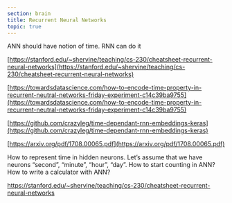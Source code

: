 ```yaml
---
section: brain
title: Recurrent Neural Networks
topic: true
---
```


ANN should have notion of time. RNN can do it

[https://stanford.edu/~shervine/teaching/cs-230/cheatsheet-recurrent-neural-networks](https://stanford.edu/~shervine/teaching/cs-230/cheatsheet-recurrent-neural-networks)

[https://towardsdatascience.com/how-to-encode-time-property-in-recurrent-neutral-networks-friday-experiment-c14c39ba9755](https://towardsdatascience.com/how-to-encode-time-property-in-recurrent-neutral-networks-friday-experiment-c14c39ba9755)

[https://github.com/crazyleg/time-dependant-rnn-embeddings-keras](https://github.com/crazyleg/time-dependant-rnn-embeddings-keras)

[https://arxiv.org/pdf/1708.00065.pdf](https://arxiv.org/pdf/1708.00065.pdf)

How to represent time in hidden neurons. Let’s assume that we have neurons “second”, “minute”, “hour”, “day”. How to start counting in ANN? How to write a calculator with ANN?


https://stanford.edu/~shervine/teaching/cs-230/cheatsheet-recurrent-neural-networks